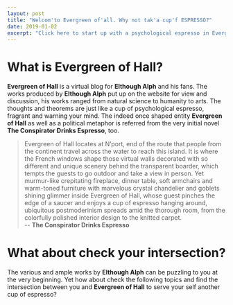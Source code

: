 ```yaml
---
layout: post
title: "Welcom'to Evergreen of'all. Why not tak'a cup'f ESPRESSO?"
date: 2019-01-02
excerpt: "Click here to start up with a psychological espresso in Evergreen of Hall."
---
```


# What is Evergreen of Hall?
**Evergreen of Hall** is a virtual blog for **Elthough Alph** and his fans. The works produced by **Elthough Alph** put up on the website for view and discussion, his works ranged from natural science to humanity to arts. The thoughts and theorems are just like a cup of psychological espresso, fragrant and warning your mind. The indeed once shaped entity **Evergreen of Hall** as well as a political metaphor is referred from the very initial novel **The Conspirator Drinks Espresso**, too.

> Evergreen of Hall locates at N’port, end of the route that people from the continent travel across the water to reach this island. It is where the French windows shape those virtual walls decorated with so different and unique scenery behind the transparent boarder, which tempts the guests to go outdoor and take a view in person. Yet murmur-like crepitating fireplace, dinner table, soft armchairs and warm-toned furniture with marvelous crystal chandelier and goblets shining glimmer inside Evergreen of Hall, whose guest pinches the edge of a saucer and enjoys a cup of espresso hanging around, ubiquitous postmoderinism spreads amid the thorough room, from the colorfully polished interior design to the knitted carpet.<br />-- **The Conspirator Drinks Espresso**

# What about check your intersection?
The various and ample works by **Elthough Alph** can be puzzling to you at the very beginning. Yet how about check the following topics and find the intersection between you and **Evergreen of Hall** to serve your self another cup of espresso?